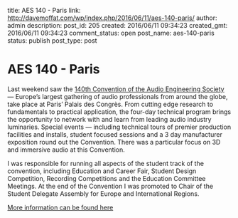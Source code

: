 title: AES 140 - Paris
link: http://davemoffat.com/wp/index.php/2016/06/11/aes-140-paris/
author: admin
description: 
post_id: 205
created: 2016/06/11 09:34:23
created_gmt: 2016/06/11 09:34:23
comment_status: open
post_name: aes-140-paris
status: publish
post_type: post

# AES 140 - Paris

Last weekend saw the [140th Convention of the Audio Engineering Society](http://www.aes.org/events/140/) — Europe’s largest gathering of audio professionals from around the globe, take place at Paris’ Palais des Congrès. From cutting edge research to fundamentals to practical application, the four-day technical program brings the opportunity to network with and learn from leading audio industry luminaries. Special events — including technical tours of premier production facilities and installs, student focused sessions and a 3 day manufacturer exposition round out the Convention. There was a particular focus on 3D and immersive audio at this Convention.

I was responsible for running all aspects of the student track of the convention, including Education and Career Fair, Student Design Competition, Recording Competitions and the Education Committee Meetings. At the end of the Convention I was promoted to Chair of the Student Delegate Assembly for Europe and International Regions.

[More information can be found here](http://c4dm.eecs.qmul.ac.uk/news/news.2016-06-10.AES140_Convention.html)